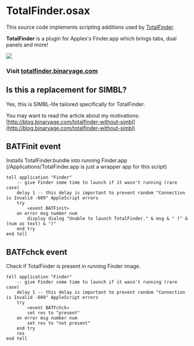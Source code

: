 # TotalFinder.osax

This source code implements scripting additions used by [TotalFinder](http://totalfinder.binaryage.com).

**TotalFinder** is a plugin for Apples's Finder.app which brings tabs, dual panels and more!

<a href="http://totalfinder.binaryage.com"><img src="http://totalfinder.binaryage.com/images/showcase/showcase-dual-mode.png"></a>

### Visit [totalfinder.binaryage.com](http://totalfinder.binaryage.com)

## Is this a replacement for SIMBL?

Yes, this is SIMBL-lite tailored specifically for TotalFinder.

You may want to read the article about my motivations:
[http://blog.binaryage.com/totalfinder-without-simbl](http://blog.binaryage.com/totalfinder-without-simbl)

## BATFinit event

Installs TotalFinder.bundle into running Finder.app (/Applications/TotalFinder.app is just a wrapper app for this script)

    tell application "Finder"
        -- give Finder some time to launch if it wasn't running (rare case)
        delay 1 -- this delay is important to prevent random "Connection is Invalid -609" AppleScript errors 
        try
            «event BATFinit»
        on error msg number num
            display dialog "Unable to launch TotalFinder." & msg & " (" & (num as text) & ")"
        end try
    end tell

## BATFchck event

Check if TotalFinder is present in running Finder image.

    tell application "Finder"
        -- give Finder some time to launch if it wasn't running (rare case)
        delay 1 -- this delay is important to prevent random "Connection is Invalid -609" AppleScript errors 
        try
            «event BATFchck»
            set res to "present"
        on error msg number num
            set res to "not present"
        end try
        res
    end tell